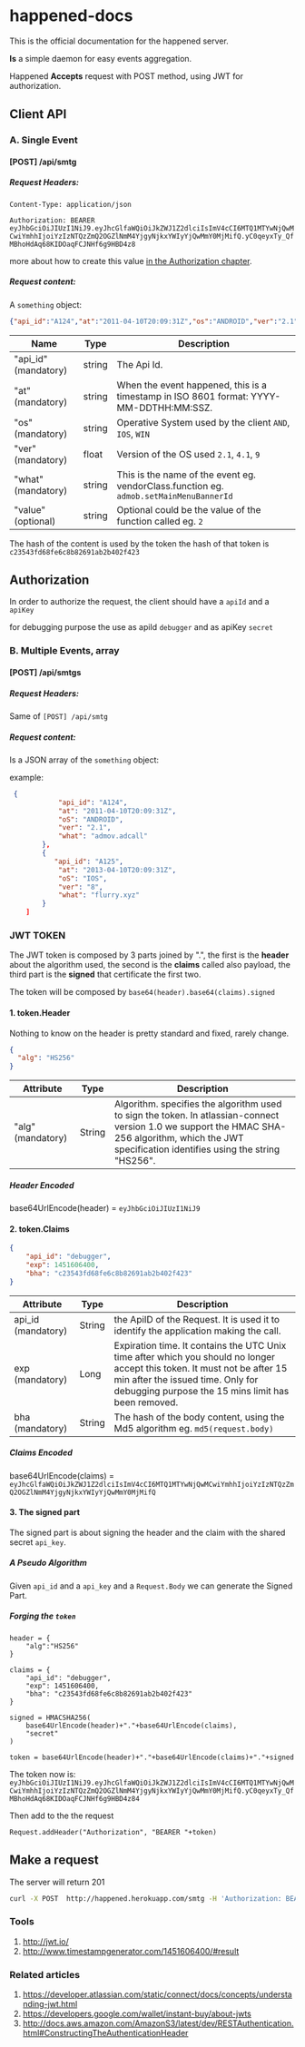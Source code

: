 happened-docs
=============

This is the official documentation for the happened server.

**Is** a simple daemon for easy events aggregation.

Happened **Accepts** request with POST method, 
using JWT for authorization.

## Client API

### A. Single Event 

#### [POST] /api/smtg

##### Request Headers: 

`Content-Type: application/json`

`Authorization: BEARER eyJhbGciOiJIUzI1NiJ9.eyJhcGlfaWQiOiJkZWJ1Z2dlciIsImV4cCI6MTQ1MTYwNjQwMCwiYmhhIjoiYzIzNTQzZmQ2OGZlNmM4YjgyNjkxYWIyYjQwMmY0MjMifQ.yC0qeyxTy_QfMBhoHdAq68KIDOaqFCJNHf6g9HBD4z8`
 
  more about how to create this value [in the Authorization chapter](#authorization).

##### Request content:

A `something` object:

``` json
{"api_id":"A124","at":"2011-04-10T20:09:31Z","os":"ANDROID","ver":"2.1","what":"admov.adcall","value":""}
```

| Name       |     Type    | Description |
| ---------- | ----------- | ----------- |
| "api_id" (mandatory)| string      | The Api Id. |
| "at" (mandatory)| string      | When the event happened, this is a timestamp in ISO 8601 format: YYYY-MM-DDTHH:MM:SSZ. |
| "os" (mandatory)| string      | Operative System used by the client `AND`, `IOS`, `WIN` |
| "ver" (mandatory)| float       | Version of the OS used `2.1`, `4.1`, `9` |
| "what" (mandatory)| string      | This is the name of the event eg. vendorClass.function eg. `admob.setMainMenuBannerId` |
| "value" (optional) | string | Optional could be the value of the function called eg. `2` |
 
The hash of the content is used by the token the hash of that token is `c23543fd68fe6c8b82691ab2b402f423`
 
## Authorization

In order to authorize the request, the client should have a `apiId` and a `apiKey`

for debugging purpose the use as apiId `debugger` and as apiKey `secret`

### B. Multiple Events, array

#### [POST] /api/smtgs

##### Request Headers:

Same of `[POST] /api/smtg`

##### Request content:

Is a JSON array of the `something` object:

example:

``` json
 {
	        "api_id": "A124",
	        "at": "2011-04-10T20:09:31Z",
	        "oS": "ANDROID",
	        "ver": "2.1",
	        "what": "admov.adcall"
	    },
	    {
	       "api_id": "A125",
	        "at": "2013-04-10T20:09:31Z",
	        "oS": "IOS",
	        "ver": "8",
	        "what": "flurry.xyz"
	    }
	]
```

###  JWT TOKEN

The JWT token is composed by 3 parts joined by ".", the first is the **header** about the algorithm used, the second is the **claims** called also payload, the third part is the **signed** that certificate the first two.

The token will be composed by `base64(header).base64(claims).signed`

#### 1. token.Header

Nothing to know on the header is pretty standard and fixed, rarely change.

``` json
{
  "alg": "HS256"
}
```

|   Attribute     |     Type    | Description |
| ----------      | ----------- | ----------- |
| "alg" (mandatory) | String	 |Algorithm. specifies the algorithm used to sign the token. In atlassian-connect version 1.0 we support the HMAC SHA-256 algorithm, which the JWT specification identifies using the string "HS256". |

##### Header Encoded

base64UrlEncode(header) = `eyJhbGciOiJIUzI1NiJ9`

#### 2. token.Claims

```json
{
    "api_id": "debugger",
    "exp": 1451606400,
    "bha": "c23543fd68fe6c8b82691ab2b402f423"
}
```

|   Attribute     |     Type    | Description |
| ----------      | ----------- | ----------- |
| api_id (mandatory) | String	| the ApiID of the Request. It is used it to identify the application making the call. |
| exp (mandatory) | 	Long | Expiration time. It contains the UTC Unix time after which you should no longer accept this token. It must not be after 15 min after the issued time. Only for debugging purpose the 15 mins limit has been removed.|
| bha (mandatory) | String | The hash of the body content, using the Md5 algorithm eg. `md5(request.body)` |

##### Claims Encoded

base64UrlEncode(claims) = `eyJhcGlfaWQiOiJkZWJ1Z2dlciIsImV4cCI6MTQ1MTYwNjQwMCwiYmhhIjoiYzIzNTQzZmQ2OGZlNmM4YjgyNjkxYWIyYjQwMmY0MjMifQ`

#### 3. The signed part

The signed part is about signing the header and the claim with the shared secret `api_key`.

##### A Pseudo Algorithm

Given `api_id` and a `api_key` and a `Request.Body` we can generate the Signed Part.

##### Forging the `token`

```
header = {
    "alg":"HS256"
}

claims = {
    "api_id": "debugger",
    "exp": 1451606400,
    "bha": "c23543fd68fe6c8b82691ab2b402f423"
}

signed = HMACSHA256(
    base64UrlEncode(header)+"."+base64UrlEncode(claims),
    "secret"
)

token = base64UrlEncode(header)+"."+base64UrlEncode(claims)+"."+signed
```
The token now is:
  `eyJhbGciOiJIUzI1NiJ9.eyJhcGlfaWQiOiJkZWJ1Z2dlciIsImV4cCI6MTQ1MTYwNjQwMCwiYmhhIjoiYzIzNTQzZmQ2OGZlNmM4YjgyNjkxYWIyYjQwMmY0MjMifQ.yC0qeyxTy_QfMBhoHdAq68KIDOaqFCJNHf6g9HBD4z84`

Then add to the the request 

`Request.addHeader("Authorization", "BEARER "+token)`

## Make a request

The server will return 201

``` bash
curl -X POST  http://happened.herokuapp.com/smtg -H 'Authorization: BEARER eyJhbGciOiJIUzI1NiJ9.eyJhcGlfaWQiOiJkZWJ1Z2dlciIsImV4cCI6MTQ1MTYwNjQwMCwiYmhhIjoiYzIzNTQzZmQ2OGZlNmM4YjgyNjkxYWIyYjQwMmY0MjMifQ.yC0qeyxTy_QfMBhoHdAq68KIDOaqFCJNHf6g9HBD4z8' -H "Content-Type: application/json" -d '{"api_id":"A124","at":"2011-04-10T20:09:31Z","os":"ANDROID","ver":"2.1","what":"admov.adcall","value":""}'
```


### Tools 

1. http://jwt.io/
2. http://www.timestampgenerator.com/1451606400/#result

### Related articles

1. https://developer.atlassian.com/static/connect/docs/concepts/understanding-jwt.html
2. https://developers.google.com/wallet/instant-buy/about-jwts
3. http://docs.aws.amazon.com/AmazonS3/latest/dev/RESTAuthentication.html#ConstructingTheAuthenticationHeader
